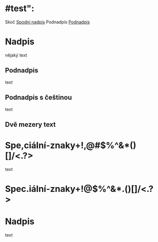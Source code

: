 # #test":
Skoč [Spodní nadpis](#n2)
Podnadpis [Podnadpis](#podnadpis-s-češtinou)
# Nadpis
nějaký text

## Podnadpis
text

## Podnadpis s češtinou
text 

## Dvě mezery  text
<a name="n2"></a>

# Spe,ciální-znaky+!,@#$%^&*()[]/\<.?>
text


# Spec.iální-znaky+!@$%^&*.()[]/\<.?>
Nadpis
======
text
